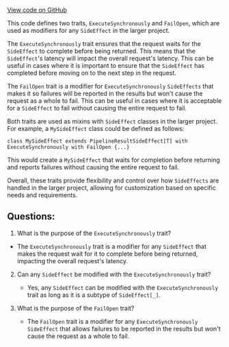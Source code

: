 [View code on GitHub](https://github.com/misbahsy/the-algorithm/product-mixer/core/src/main/scala/com/twitter/product_mixer/core/functional_component/side_effect/ExecuteSynchronously.scala)

This code defines two traits, `ExecuteSynchronously` and `FailOpen`, which are used as modifiers for any `SideEffect` in the larger project. 

The `ExecuteSynchronously` trait ensures that the request waits for the `SideEffect` to complete before being returned. This means that the `SideEffect`'s latency will impact the overall request's latency. This can be useful in cases where it is important to ensure that the `SideEffect` has completed before moving on to the next step in the request. 

The `FailOpen` trait is a modifier for `ExecuteSynchronously` `SideEffects` that makes it so failures will be reported in the results but won't cause the request as a whole to fail. This can be useful in cases where it is acceptable for a `SideEffect` to fail without causing the entire request to fail. 

Both traits are used as mixins with `SideEffect` classes in the larger project. For example, a `MySideEffect` class could be defined as follows: 

```
class MySideEffect extends PipelineResultSideEffect[T] with ExecuteSynchronously with FailOpen {...}
```

This would create a `MySideEffect` that waits for completion before returning and reports failures without causing the entire request to fail. 

Overall, these traits provide flexibility and control over how `SideEffects` are handled in the larger project, allowing for customization based on specific needs and requirements.
## Questions: 
 1. What is the purpose of the `ExecuteSynchronously` trait?
   - The `ExecuteSynchronously` trait is a modifier for any `SideEffect` that makes the request wait for it to complete before being returned, impacting the overall request's latency.

2. Can any `SideEffect` be modified with the `ExecuteSynchronously` trait?
   - Yes, any `SideEffect` can be modified with the `ExecuteSynchronously` trait as long as it is a subtype of `SideEffect[_]`.

3. What is the purpose of the `FailOpen` trait?
   - The `FailOpen` trait is a modifier for any `ExecuteSynchronously` `SideEffect` that allows failures to be reported in the results but won't cause the request as a whole to fail.
